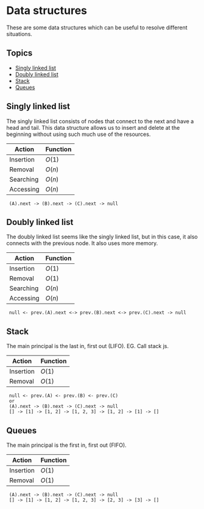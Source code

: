 
# Data structures

These are some data structures which can be useful to resolve different situations.

## Topics

- [Singly linked list](#singly-linked-list)
- [Doubly linked list](#doubly-linked-list)
- [Stack](#stack)
- [Queues](#queues)

## Singly linked list

The singly linked list consists of nodes that connect to the next and have a head and tail. This data structure allows us to insert and delete at the beginning without using such much use of the resources.

Action | Function
------ | --------
Insertion | $O(1)$
Removal | $O(n)$
Searching | $O(n)$
Accessing | $O(n)$

```plain text
 (A).next -> (B).next -> (C).next -> null
```

## Doubly linked list

The doubly linked list seems like the singly linked list, but in this case, it also connects with the previous node.
It also uses more memory.

Action | Function
------ | --------
Insertion | $O(1)$
Removal | $O(1)$
Searching | $O(n)$
Accessing | $O(n)$

```plain text
 null <- prev.(A).next <-> prev.(B).next <-> prev.(C).next -> null
```

## Stack

The main principal is the last in, first out (LIFO). EG. Call stack js.

Action | Function
------ | --------
Insertion | $O(1)$
Removal | $O(1)$

```plain text
 null <- prev.(A) <- prev.(B) <- prev.(C)
 or
 (A).next -> (B).next -> (C).next -> null
 [] -> [1] -> [1, 2] -> [1, 2, 3] -> [1, 2] -> [1] -> []
```

## Queues

The main principal is the first in, first out (FIFO).

Action | Function
------ | --------
Insertion | $O(1)$
Removal | $O(1)$

```plain text
 (A).next -> (B).next -> (C).next -> null
 [] -> [1] -> [1, 2] -> [1, 2, 3] -> [2, 3] -> [3] -> []
```
